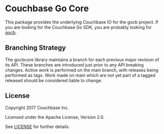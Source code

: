 # Couchbase Go Core

This package provides the underlying Couchbase IO for the gocb project.
If you are looking for the Couchbase Go SDK, you are probably looking for
[gocb](https://github.com/couchbase/gocb).


## Branching Strategy
The gocbcore library maintains a branch for each previous major revision 
of its API. These branches are introduced just prior to any API breaking
changes.  Active work is performed on the main branch, with releases
being performed as tags. Work made on main which are not yet part of a
tagged released should be considered liable to change.

## License
Copyright 2017 Couchbase Inc.

Licensed under the Apache License, Version 2.0.

See
[LICENSE](https://github.com/couchbase/gocbcore/blob/main/LICENSE)
for further details.
